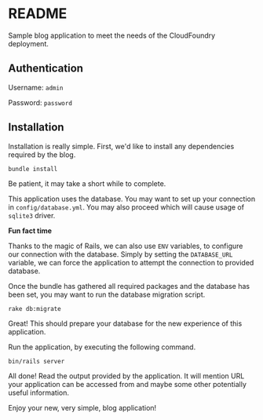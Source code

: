 # README

Sample blog application to meet the needs of the CloudFoundry deployment.

## Authentication

Username: `admin`

Password: `password`

## Installation

Installation is really simple. First, we'd like to install any dependencies required by the blog.

```
bundle install
```

Be patient, it may take a short while to complete.

This application uses the database. You may want to set up your connection in `config/database.yml`. 
You may also proceed which will cause usage of `sqlite3` driver.

**Fun fact time**

Thanks to the magic of Rails, we can also use `ENV` variables, to configure our connection with the database.
Simply by setting the `DATABASE_URL` variable, we can force the application to attempt the connection 
to provided database.

Once the bundle has gathered all required packages and the database has been set, 
you may want to run the database migration script.

```
rake db:migrate
```

Great! This should prepare your database for the new experience of this application.

Run the application, by executing the following command.

```
bin/rails server
```

All done! Read the output provided by the application. 
It will mention URL your application can be accessed from and maybe some other potentially useful information. 

Enjoy your new, very simple, blog application!